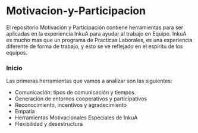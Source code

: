 # Motivacion-y-Participacion
El repositorio Motivación y Participación contiene herramientas para ser aplicadas en la experiencia InkuA para ayudar al trabajo en Equipo. InkuA es mucho mas que un programa de Practicas Laborales, es una experiencia diferente de forma de trabajo, y esto se ve reflejado en el espíritu de los equipos.  
### Inicio
Las primeras herramientas que vamos a analizar son las siguientes:
* Comunicación: tipos de comunicación y tiempos. 
* Generación de entornos cooperativos y participativos 
* Reconocimiento, incentivos y agradecimiento 
* Empatia
* Herramientas Motivacionales Especiales de InkuA
* Flexibilidad y desestructura

